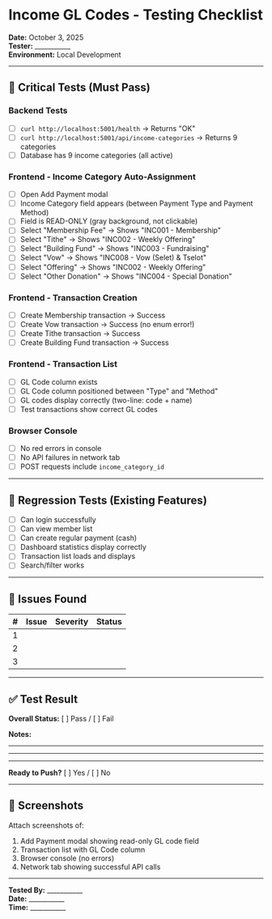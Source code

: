 # Income GL Codes - Testing Checklist

**Date:** October 3, 2025  
**Tester:** ___________  
**Environment:** Local Development

---

## 🎯 Critical Tests (Must Pass)

### Backend Tests
- [ ] `curl http://localhost:5001/health` → Returns "OK"
- [ ] `curl http://localhost:5001/api/income-categories` → Returns 9 categories
- [ ] Database has 9 income categories (all active)

### Frontend - Income Category Auto-Assignment
- [ ] Open Add Payment modal
- [ ] Income Category field appears (between Payment Type and Payment Method)
- [ ] Field is READ-ONLY (gray background, not clickable)
- [ ] Select "Membership Fee" → Shows "INC001 - Membership"
- [ ] Select "Tithe" → Shows "INC002 - Weekly Offering"
- [ ] Select "Building Fund" → Shows "INC003 - Fundraising"
- [ ] Select "Vow" → Shows "INC008 - Vow (Selet) & Tselot"
- [ ] Select "Offering" → Shows "INC002 - Weekly Offering"
- [ ] Select "Other Donation" → Shows "INC004 - Special Donation"

### Frontend - Transaction Creation
- [ ] Create Membership transaction → Success
- [ ] Create Vow transaction → Success (no enum error!)
- [ ] Create Tithe transaction → Success
- [ ] Create Building Fund transaction → Success

### Frontend - Transaction List
- [ ] GL Code column exists
- [ ] GL Code column positioned between "Type" and "Method"
- [ ] GL codes display correctly (two-line: code + name)
- [ ] Test transactions show correct GL codes

### Browser Console
- [ ] No red errors in console
- [ ] No API failures in network tab
- [ ] POST requests include `income_category_id`

---

## 🔄 Regression Tests (Existing Features)

- [ ] Can login successfully
- [ ] Can view member list
- [ ] Can create regular payment (cash)
- [ ] Dashboard statistics display correctly
- [ ] Transaction list loads and displays
- [ ] Search/filter works

---

## 🐛 Issues Found

| # | Issue | Severity | Status |
|---|-------|----------|--------|
| 1 |       |          |        |
| 2 |       |          |        |
| 3 |       |          |        |

---

## ✅ Test Result

**Overall Status:** [ ] Pass / [ ] Fail

**Notes:**
_______________________________________________________________________
_______________________________________________________________________
_______________________________________________________________________

**Ready to Push?** [ ] Yes / [ ] No

---

## 📸 Screenshots

Attach screenshots of:
1. Add Payment modal showing read-only GL code field
2. Transaction list with GL Code column
3. Browser console (no errors)
4. Network tab showing successful API calls

---

**Tested By:** ___________  
**Date:** ___________  
**Time:** ___________
